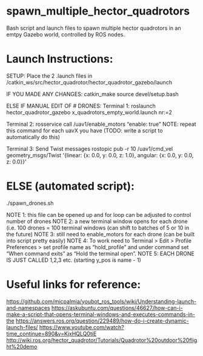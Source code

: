 # spawn_multiple_hector_quadrotors
Bash script and launch files to spawn multiple hector quadrotors in an emtpy Gazebo world, controlled by ROS nodes.

# Launch Instructions:

SETUP:
Place the 2 .launch files in /catkin_ws/src/hector_quadrotor/hector_quadrotor_gazebo/launch

IF YOU MADE ANY CHANGES:
catkin_make
source devel/setup.bash

ELSE IF MANUAL EDIT OF # DRONES:
Terminal 1:
roslaunch hector_quadrotor_gazebo x_quadrotors_empty_world.launch nr:=2

Terminal 2:
rosservice call /uav1/enable_motors “enable: true”
NOTE: repeat this command for each uavX you have (TODO: write a script to automatically do this)

Terminal 3:
Send Twist messages
rostopic pub -r 10 /uav1/cmd_vel geometry_msgs/Twist '{linear: {x: 0.0, y: 0.0, z: 1.0}, angular: {x: 0.0, y: 0.0, z: 0.0}}'

# ELSE (automated script):
./spawn_drones.sh 

NOTE 1:  this file can be opened up and for loop can be adjusted to control number of drones
NOTE 2: a new terminal window opens for each drone (i.e. 100 drones = 100 terminal windows (can shift to batches of 5 or 10 in the future)
NOTE 3: still need to enable_motors for each drone (can be built into script pretty easily)
NOTE 4: To work need to Terminal > Edit > Profile Preferences > set profile name as “hold_profile” and under command set “When command exits” as “Hold the terminal open”.
NOTE 5: EACH DRONE IS JUST CALLED 1,2,3 etc. (starting y_pos is name - 1)

# Useful links for reference:

https://github.com/micpalmia/youbot_ros_tools/wiki/Understanding-launch-and-namespaces
https://askubuntu.com/questions/46627/how-can-i-make-a-script-that-opens-terminal-windows-and-executes-commands-in-the
https://answers.ros.org/question/229489/how-do-i-create-dynamic-launch-files/
https://www.youtube.com/watch?time_continue=890&v=KjxHQLQ0tiE
http://wiki.ros.org/hector_quadrotor/Tutorials/Quadrotor%20outdoor%20flight%20demo



